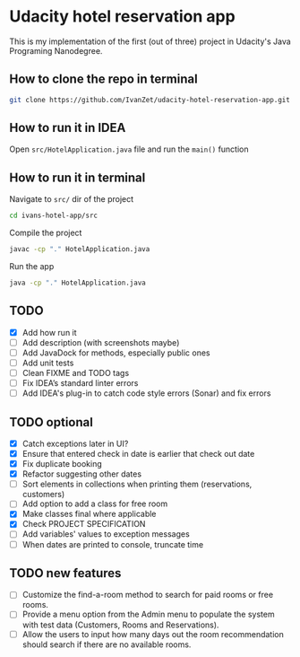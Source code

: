 # Udacity hotel reservation app

This is my implementation of the first (out of three) project in Udacity's Java Programing Nanodegree.

## How to clone the repo in terminal
```bash
git clone https://github.com/IvanZet/udacity-hotel-reservation-app.git ivans-hotel-app
```

## How to run it in IDEA
Open `src/HotelApplication.java` file and run the `main()` function

## How to run it in terminal
Navigate to `src/` dir of the project
```bash
cd ivans-hotel-app/src
```
Compile the project
```bash
javac -cp "." HotelApplication.java
```
Run the app
```bash
java -cp "." HotelApplication.java
```

## TODO
- [x] Add how run it
- [ ] Add description (with screenshots maybe)
- [ ] Add JavaDock for methods, especially public ones
- [ ] Add unit tests
- [ ] Clean FIXME and TODO tags
- [ ] Fix IDEA’s standard linter errors
- [ ] Add IDEA's plug-in to catch code style errors (Sonar) and fix errors

## TODO optional
- [x] Catch exceptions later in UI?
- [x] Ensure that entered check in date is earlier that check out date
- [x] Fix duplicate booking
- [x] Refactor suggesting other dates
- [ ] Sort elements in collections when printing them (reservations, customers)
- [ ] Add option to add a class for free room
- [x] Make classes final where applicable
- [x] Check PROJECT SPECIFICATION
- [ ] Add variables' values to exception messages
- [ ] When dates are printed to console, truncate time

## TODO new features
- [ ] Customize the find-a-room method to search for paid rooms or free rooms.
- [ ] Provide a menu option from the Admin menu to populate the system with test data (Customers, Rooms and Reservations).
- [ ] Allow the users to input how many days out the room recommendation should search if there are no available rooms.

